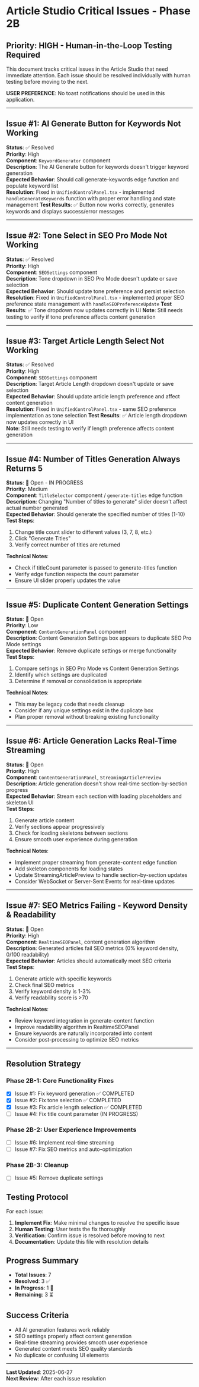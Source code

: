 


# Article Studio Critical Issues - Phase 2B

## Priority: HIGH - Human-in-the-Loop Testing Required

This document tracks critical issues in the Article Studio that need immediate attention. Each issue should be resolved individually with human testing before moving to the next.

**USER PREFERENCE**: No toast notifications should be used in this application.

---

## Issue #1: AI Generate Button for Keywords Not Working
**Status**: ✅ Resolved  
**Priority**: High  
**Component**: `KeywordGenerator` component  
**Description**: The AI Generate button for keywords doesn't trigger keyword generation  
**Expected Behavior**: Should call generate-keywords edge function and populate keyword list  
**Resolution**: Fixed in `UnifiedControlPanel.tsx` - implemented `handleGenerateKeywords` function with proper error handling and state management
**Test Results**: ✅ Button now works correctly, generates keywords and displays success/error messages

---

## Issue #2: Tone Select in SEO Pro Mode Not Working
**Status**: ✅ Resolved  
**Priority**: High  
**Component**: `SEOSettings` component  
**Description**: Tone dropdown in SEO Pro Mode doesn't update or save selection  
**Expected Behavior**: Should update tone preference and persist selection  
**Resolution**: Fixed in `UnifiedControlPanel.tsx` - implemented proper SEO preference state management with `handleSEOPreferenceUpdate`
**Test Results**: ✅ Tone dropdown now updates correctly in UI
**Note**: Still needs testing to verify if tone preference affects content generation

---

## Issue #3: Target Article Length Select Not Working
**Status**: ✅ Resolved  
**Priority**: High  
**Component**: `SEOSettings` component  
**Description**: Target Article Length dropdown doesn't update or save selection  
**Expected Behavior**: Should update article length preference and affect content generation  
**Resolution**: Fixed in `UnifiedControlPanel.tsx` - same SEO preference implementation as tone selection
**Test Results**: ✅ Article length dropdown now updates correctly in UI  
**Note**: Still needs testing to verify if length preference affects content generation

---

## Issue #4: Number of Titles Generation Always Returns 5
**Status**: 🔴 Open - IN PROGRESS  
**Priority**: Medium  
**Component**: `TitleSelector` component / `generate-titles` edge function  
**Description**: Changing "Number of titles to generate" slider doesn't affect actual number generated  
**Expected Behavior**: Should generate the specified number of titles (1-10)  
**Test Steps**:
1. Change title count slider to different values (3, 7, 8, etc.)
2. Click "Generate Titles"
3. Verify correct number of titles are returned

**Technical Notes**:
- Check if titleCount parameter is passed to generate-titles function
- Verify edge function respects the count parameter
- Ensure UI slider properly updates the value

---

## Issue #5: Duplicate Content Generation Settings
**Status**: 🔴 Open  
**Priority**: Low  
**Component**: `ContentGenerationPanel` component  
**Description**: Content Generation Settings box appears to duplicate SEO Pro Mode settings  
**Expected Behavior**: Remove duplicate settings or merge functionality  
**Test Steps**:
1. Compare settings in SEO Pro Mode vs Content Generation Settings
2. Identify which settings are duplicated
3. Determine if removal or consolidation is appropriate

**Technical Notes**:
- This may be legacy code that needs cleanup
- Consider if any unique settings exist in the duplicate box
- Plan proper removal without breaking existing functionality

---

## Issue #6: Article Generation Lacks Real-Time Streaming
**Status**: 🔴 Open  
**Priority**: High  
**Component**: `ContentGenerationPanel`, `StreamingArticlePreview`  
**Description**: Article generation doesn't show real-time section-by-section progress  
**Expected Behavior**: Stream each section with loading placeholders and skeleton UI  
**Test Steps**:
1. Generate article content
2. Verify sections appear progressively
3. Check for loading skeletons between sections
4. Ensure smooth user experience during generation

**Technical Notes**:
- Implement proper streaming from generate-content edge function
- Add skeleton components for loading states
- Update StreamingArticlePreview to handle section-by-section updates
- Consider WebSocket or Server-Sent Events for real-time updates

---

## Issue #7: SEO Metrics Failing - Keyword Density & Readability
**Status**: 🔴 Open  
**Priority**: High  
**Component**: `RealtimeSEOPanel`, content generation algorithm  
**Description**: Generated articles fail SEO metrics (0% keyword density, 0/100 readability)  
**Expected Behavior**: Articles should automatically meet SEO criteria  
**Test Steps**:
1. Generate article with specific keywords
2. Check final SEO metrics
3. Verify keyword density is 1-3%
4. Verify readability score is >70

**Technical Notes**:
- Review keyword integration in generate-content function
- Improve readability algorithm in RealtimeSEOPanel
- Ensure keywords are naturally incorporated into content
- Consider post-processing to optimize SEO metrics

---

## Resolution Strategy

### Phase 2B-1: Core Functionality Fixes
- [x] Issue #1: Fix keyword generation ✅ COMPLETED
- [x] Issue #2: Fix tone selection ✅ COMPLETED
- [x] Issue #3: Fix article length selection ✅ COMPLETED  
- [ ] Issue #4: Fix title count parameter (IN PROGRESS)

### Phase 2B-2: User Experience Improvements
- [ ] Issue #6: Implement real-time streaming
- [ ] Issue #7: Fix SEO metrics and auto-optimization

### Phase 2B-3: Cleanup
- [ ] Issue #5: Remove duplicate settings

## Testing Protocol

For each issue:
1. **Implement Fix**: Make minimal changes to resolve the specific issue
2. **Human Testing**: User tests the fix thoroughly
3. **Verification**: Confirm issue is resolved before moving to next
4. **Documentation**: Update this file with resolution details

## Progress Summary
- **Total Issues**: 7
- **Resolved**: 3 ✅
- **In Progress**: 1 🔄
- **Remaining**: 3 ⏳

## Success Criteria

- All AI generation features work reliably
- SEO settings properly affect content generation
- Real-time streaming provides smooth user experience
- Generated content meets SEO quality standards
- No duplicate or confusing UI elements

---

**Last Updated**: 2025-06-27  
**Next Review**: After each issue resolution


